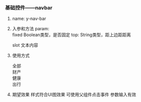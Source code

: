 ### 基础控件——navbar

1. name: y-nav-bar

2. 入参和方法
    param:  
      fixed Boolean类型，是否固定
      top:  String类型，距上边距距离
	 
    slot
   	 文本内容

3. 使用方式
	<y-nav-bar v-model='navSelected' :fixed='tabFixed' top='100'>
      <y-tab-item id='1'>
        <div class="content">
          全部
        </div>
      </y-tab-item>
      <y-tab-item id='2'>
        <div class="content">
          财产
        </div>
      </y-tab-item>
      <y-tab-item id='3'>
        <div class="content">
          健康
        </div>
      </y-tab-item>
      <y-tab-item id='4'>
        <div class="content">
          出行
        </div>
      </y-tab-item>
    </y-nav-bar>

4. 期望效果
	样式符合UI图效果
	可使用父组件点击事件
	参数输入有效
	



